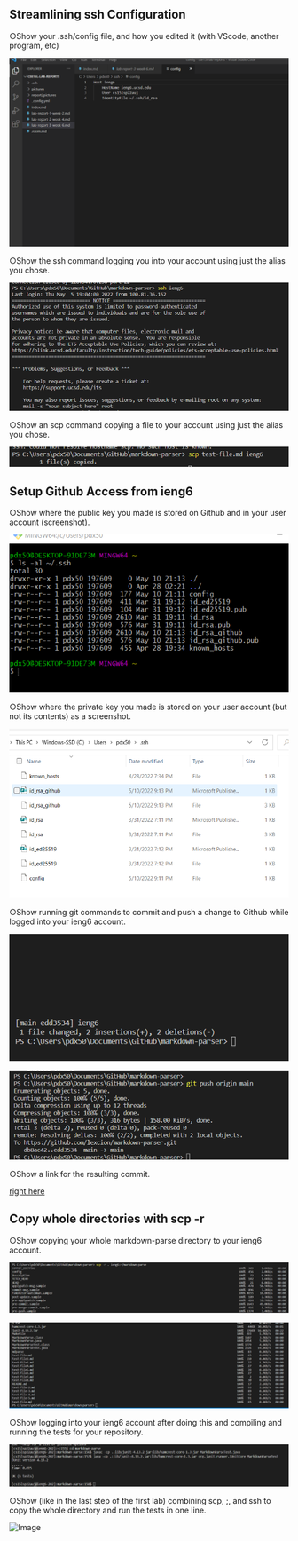 ## Streamlining ssh Configuration

○Show your .ssh/config file, and how you edited it (with VScode,
another program, etc)

![Image](report3pictures/pic1.png)

○Show the ssh command logging you into your account using just
the alias you chose.

![Image](report3pictures/pic2.png)

○Show an scp command copying a file to your account using just the
alias you chose.

![Image](report3pictures/pic3.png)

## Setup Github Access from ieng6

○Show where the public key you made is stored on Github and in
your user account (screenshot).

![Image](report3pictures/pic4.png)

○Show where the private key you made is stored on your user
account (but not its contents) as a screenshot.

![Image](report3pictures/pic5.png)

○Show running git commands to commit and push a change to
Github while logged into your ieng6 account.

![Image](report3pictures/pic6.png)

![Image](report3pictures/pic6.1.png)

○Show a link for the resulting commit.

[right here](https://github.com/lexcion/markdown-parser/commit/edd3534254ed18008655c6f9bbab6ab10f23d439)


## Copy whole directories with scp -r

○Show copying your whole markdown-parse directory to your ieng6
account.

![Image](report3pictures/pic7.png)

![Image](report3pictures/pic8.png)

○Show logging into your ieng6 account after doing this and compiling
and running the tests for your repository.

![Image](report3pictures/pic9.png)

○Show (like in the last step of the first lab) combining scp, ;, and
ssh to copy the whole directory and run the tests in one line.

![Image](report3pictures/pic1-.png)